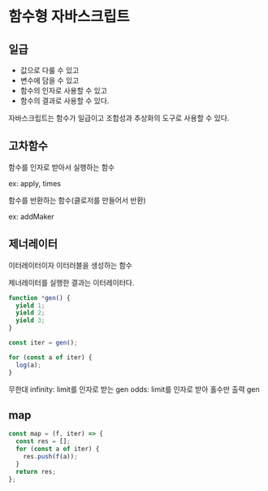 # 함수형 자바스크립트

## 일급

- 값으로 다룰 수 있고
- 변수에 담을 수 있고
- 함수의 인자로 사용할 수 있고
- 함수의 결과로 사용할 수 있다.

자바스크립트는 함수가 일급이고 조합성과 추상화의 도구로 사용할 수 있다.

## 고차함수

함수를 인자로 받아서 실행하는 함수

ex: apply, times

함수를 반환하는 함수(클로저를 만들어서 반환)

ex: addMaker

## 제너레이터

이터레이터이자 이터러블을 생성하는 함수

제너레이터를 실행한 결과는 이터레이터다.

```js
function *gen() {
  yield 1;
  yield 2;
  yield 3;
}

const iter = gen();

for (const a of iter) {
  log(a);
}
```

무한대 infinity: limit를 인자로 받는 gen
odds: limit를 인자로 받아 홀수만 출력 gen

## map

```js
const map = (f, iter) => {
  const res = [];
  for (const a of iter) {
    res.push(f(a));
  }
  return res;
};
